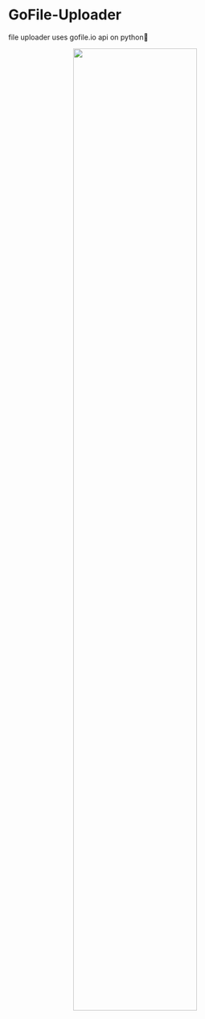 # GoFile-Uploader
file uploader uses gofile.io api on python🐍

<p align="center">
  <img src="https://user-images.githubusercontent.com/78678868/128925791-0fe799d7-f4da-4dc0-b97a-56aea91827c1.png" width=70% height=70%>
</p>
